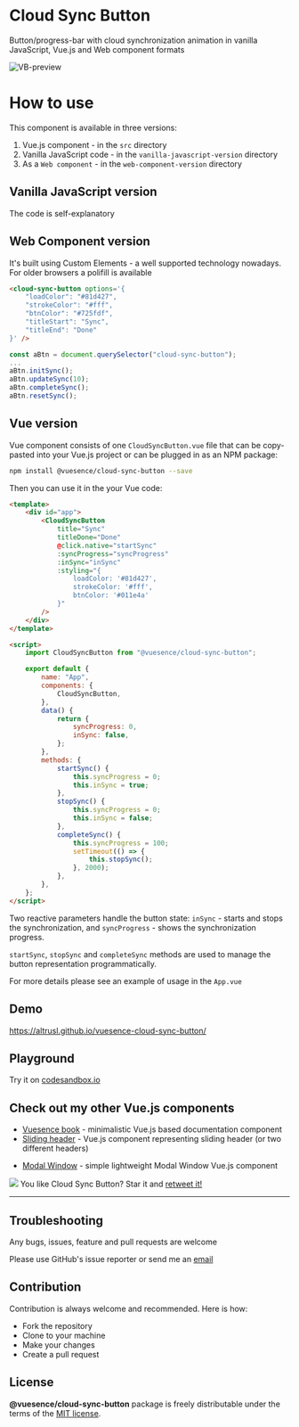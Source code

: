 # Cloud Sync Button

Button/progress-bar with cloud synchronization animation in vanilla JavaScript, Vue.js and Web component formats

![VB-preview](https://vuesence.github.io/cloud-sync-button/csb.gif)

# How to use

This component is available in three versions:

1. Vue.js component - in the `src` directory
2. Vanilla JavaScript code - in the `vanilla-javascript-version` directory
3. As a `Web component` - in the `web-component-version` directory

## Vanilla JavaScript version

The code is self-explanatory

## Web Component version

It's built using Custom Elements - a well supported technology nowadays. For older browsers a polifill is available

```html
<cloud-sync-button options='{
	"loadColor": "#81d427",
	"strokeColor": "#fff",
	"btnColor": "#725fdf",
	"titleStart": "Sync",
	"titleEnd": "Done"
}' />
```

```javascript
const aBtn = document.querySelector("cloud-sync-button");
...
aBtn.initSync();
aBtn.updateSync(10);
aBtn.completeSync();
aBtn.resetSync();
```

## Vue version

Vue component consists of one `CloudSyncButton.vue` file that can be copy-pasted into your Vue.js project or can be plugged in as an NPM package:

```bash
npm install @vuesence/cloud-sync-button --save
```

Then you can use it in the your Vue code:

```html
<template>
	<div id="app">
		<CloudSyncButton
			title="Sync"
			titleDone="Done"
			@click.native="startSync"
			:syncProgress="syncProgress"
			:inSync="inSync"
			:styling="{
                loadColor: '#81d427',
                strokeColor: '#fff',
                btnColor: '#011e4a'
            }"
		/>
	</div>
</template>

<script>
	import CloudSyncButton from "@vuesence/cloud-sync-button";

	export default {
		name: "App",
		components: {
			CloudSyncButton,
		},
		data() {
			return {
				syncProgress: 0,
				inSync: false,
			};
		},
		methods: {
			startSync() {
				this.syncProgress = 0;
				this.inSync = true;
			},
			stopSync() {
				this.syncProgress = 0;
				this.inSync = false;
			},
			completeSync() {
				this.syncProgress = 100;
				setTimeout(() => {
					this.stopSync();
				}, 2000);
			},
		},
	};
</script>
```

Two reactive parameters handle the button state: `inSync` - starts and stops the synchronization,
and `syncProgress` - shows the synchronization progress.

`startSync`, `stopSync` and `completeSync` methods are used to manage the button representation programmatically.

For more details please see an example of usage in the `App.vue`

## Demo

<a href="https://altrusl.github.io/vuesence-cloud-sync-button/" target="_blank">https://altrusl.github.io/vuesence-cloud-sync-button/</a>

<!-- > If you like it - star it. Thank you. -->


## Playground

Try it on <a href="https://codesandbox.io/s/cloud-sync-button-hv9dr" target="_blank">codesandbox.io</a>

<!-- > ! The version on `codesandbox.io` might be slightly out of date -->


## Check out my other Vue.js components

- <a href="https://github.com/altrusl/vuesence-book" target="_blank">Vuesence book</a> - minimalistic Vue.js based documentation component
- <a href="https://github.com/altrusl/vuesence-sliding-header" target="_blank">Sliding header</a> - Vue.js component representing sliding header (or two different headers)
<!-- - <a href="https://github.com/altrusl/vuesence-cloud-sync-button" target="_blank">Cloud Sync Button</a> - a button with cloud synchronization animation -->
- <a href="https://github.com/altrusl/vuesence-modal-window" target="_blank">Modal Window</a> - simple lightweight Modal Window Vue.js component


<img src="https://imgur.com/A92i02A.png" />
You like Cloud Sync Button? Star it and <a href="https://twitter.com/vuesence/status/1280130154090704896?s=20">retweet it!</a>

-------

## Troubleshooting

Any bugs, issues, feature and pull requests are welcome

Please use GitHub's issue reporter or send me an <a href="mailto:ruslan.makarov@gmail.com">email</a>


## Contribution

Contribution is always welcome and recommended. Here is how:

-   Fork the repository
-   Clone to your machine
-   Make your changes
-   Create a pull request

## License

**@vuesence/cloud-sync-button** package is freely distributable under the terms of the [MIT license](LICENSE).
